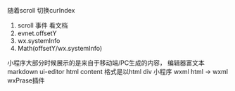 随着scroll 切换curIndex
1. scroll 事件 看文档
2. evnet.offsetY
3. wx.systemInfo
4. Math(offsetY/wx.systemInfo)

小程序大部分时候展示的是来自于移动端/PC生成的内容，
编辑器富文本markdown ui-editor html
content 格式是以html div 
小程序 wxml
html -> wxml  wxPrase插件